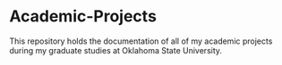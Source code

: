 # Academic-Projects
This repository holds the documentation of all of my academic projects during my graduate studies at Oklahoma State University.

